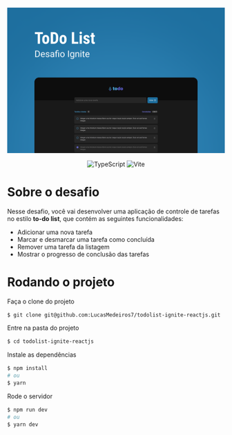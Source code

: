 <p align="center"> 
  <img width="600" src="./public/Capa.png" alt="layout do projeto"> 
</p>

<p align="center" style="margin-top: 18px> 

![React](https://img.shields.io/badge/react-%2320232a.svg?style=for-the-badge&logo=react&logoColor=%2361DAFB)
![TypeScript](https://img.shields.io/badge/typescript-%23007ACC.svg?style=for-the-badge&logo=typescript&logoColor=white)
![Vite](https://img.shields.io/badge/vite-%23646CFF.svg?style=for-the-badge&logo=vite&logoColor=white)

</p>


# Sobre o desafio

Nesse desafio, você vai desenvolver uma aplicação de controle de tarefas no estilo **to-do list**, que contém as seguintes funcionalidades:

- Adicionar uma nova tarefa
- Marcar e desmarcar uma tarefa como concluída
- Remover uma tarefa da listagem
- Mostrar o progresso de conclusão das tarefas

# Rodando o projeto

Faça o clone do projeto
```bash
$ git clone git@github.com:LucasMedeiros7/todolist-ignite-reactjs.git
```
Entre na pasta do projeto
```bash
$ cd todolist-ignite-reactjs
```
Instale as dependências
```bash
$ npm install 
# ou
$ yarn
```
Rode o servidor
```bash
$ npm run dev
# ou
$ yarn dev
```
